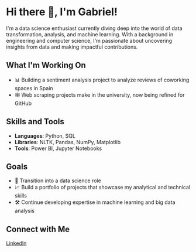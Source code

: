 # Hi there 👋, I'm Gabriel!
I'm a data science enthusiast currently diving deep into the world of data transformation, analysis, and machine learning. With a background in engineering and computer science, I'm passionate about uncovering insights from data and making impactful contributions.

## What I'm Working On
- 📊 Building a sentiment analysis project to analyze reviews of coworking spaces in Spain
- 🕸️ Web scraping projects make in the university, now being refined for GitHub

## Skills and Tools
- **Languages**: Python, SQL
- **Libraries**: NLTK, Pandas, NumPy, Matplotlib
- **Tools**: Power BI, Jupyter Notebooks

## Goals
- 💼 Transition into a data science role
- 📈 Build a portfolio of projects that showcase my analytical and technical skills
- 🛠️ Continue developing expertise in machine learning and big data analysis

## Connect with Me
[LinkedIn](www.linkedin.com/in/gabriel-fernandes-pinheiro-728628248)

